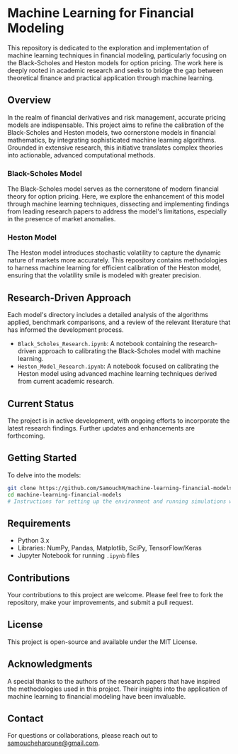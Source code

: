 # Machine Learning for Financial Modeling

This repository is dedicated to the exploration and implementation of machine learning techniques in financial modeling, particularly focusing on the Black-Scholes and Heston models for option pricing. The work here is deeply rooted in academic research and seeks to bridge the gap between theoretical finance and practical application through machine learning.

## Overview

In the realm of financial derivatives and risk management, accurate pricing models are indispensable. This project aims to refine the calibration of the Black-Scholes and Heston models, two cornerstone models in financial mathematics, by integrating sophisticated machine learning algorithms. Grounded in extensive research, this initiative translates complex theories into actionable, advanced computational methods.

### Black-Scholes Model

The Black-Scholes model serves as the cornerstone of modern financial theory for option pricing. Here, we explore the enhancement of this model through machine learning techniques, dissecting and implementing findings from leading research papers to address the model's limitations, especially in the presence of market anomalies.

### Heston Model

The Heston model introduces stochastic volatility to capture the dynamic nature of markets more accurately. This repository contains methodologies to harness machine learning for efficient calibration of the Heston model, ensuring that the volatility smile is modeled with greater precision.

## Research-Driven Approach

Each model's directory includes a detailed analysis of the algorithms applied, benchmark comparisons, and a review of the relevant literature that has informed the development process.

- `Black_Scholes_Research.ipynb`: A notebook containing the research-driven approach to calibrating the Black-Scholes model with machine learning.
- `Heston_Model_Research.ipynb`: A notebook focused on calibrating the Heston model using advanced machine learning techniques derived from current academic research.

## Current Status

The project is in active development, with ongoing efforts to incorporate the latest research findings. Further updates and enhancements are forthcoming.

## Getting Started

To delve into the models:

```bash
git clone https://github.com/SamouchH/machine-learning-financial-models.git
cd machine-learning-financial-models
# Instructions for setting up the environment and running simulations will be provided here.
```

## Requirements

- Python 3.x
- Libraries: NumPy, Pandas, Matplotlib, SciPy, TensorFlow/Keras
- Jupyter Notebook for running `.ipynb` files

## Contributions

Your contributions to this project are welcome. Please feel free to fork the repository, make your improvements, and submit a pull request.

## License

This project is open-source and available under the MIT License.

## Acknowledgments

A special thanks to the authors of the research papers that have inspired the methodologies used in this project. Their insights into the application of machine learning to financial modeling have been invaluable.

## Contact

For questions or collaborations, please reach out to samoucheharoune@gmail.com.
